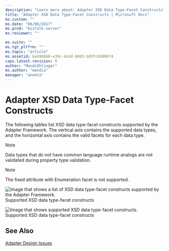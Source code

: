 ```yaml
---
description: "Learn more about: Adapter XSD Data Type-Facet Constructs"
title: "Adapter XSD Data Type-Facet Constructs | Microsoft Docs"
ms.custom: ""
ms.date: "06/08/2017"
ms.prod: "biztalk-server"
ms.reviewer: ""

ms.suite: ""
ms.tgt_pltfrm: ""
ms.topic: "article"
ms.assetid: bab996b0-e39c-4a3d-b083-b83fc6b90674
caps.latest.revision: 9
author: "MandiOhlinger"
ms.author: "mandia"
manager: "anneta"
---
```

# Adapter XSD Data Type-Facet Constructs
The following tables list XSD data type-facet constructs supported by the Adapter Framework. The vertical axis contains the supported data types, and the horizontal axis contains the valid facets for each data type.  
  
> [!NOTE]
>  Data types that do not have common language runtime analogs are not validated during property type validation.  
  
> [!NOTE]
>  The fixed attribute with Enumeration facet is not supported.  
  
 ![Image that shows a list of XSD data type-facet constructs supported by the Adapter Framework.](../core/media/ebiz-prog-custadapt-datatype1.gif "ebiz_prog_custadapt_datatype1")  
Supported XSD data type-facet constructs  
  
 ![Image that shows supported XSD data type-facet constructs.](../core/media/ebiz-prog-custadapt-datatype2.gif "ebiz_prog_custadapt_datatype2")  
Supported XSD data type-facet constructs  
  
## See Also  
 [Adapter Design Issues](../core/adapter-design-issues.md)
